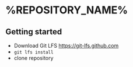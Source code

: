 # %REPOSITORY_NAME%

## Getting started

- Download Git LFS https://git-lfs.github.com
- `git lfs install`
- clone repository